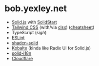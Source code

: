 # bob.yexley.net

- [Solid.js](https://www.solidjs.com/) with [SolidStart](https://start.solidjs.com/)
- [Tailwind CSS](https://tailwindcss.com/) (with/via [clsx](https://github.com/lukeed/clsx)) ([cheatsheet](https://nerdcave.com/tailwind-cheat-sheet))
- TypeScript (_sigh_)
- [ESLint](https://eslint.org/)
- [shadcn-solid](https://shadcn-solid.com/)
- [Kobalte](https://kobalte.dev/) (kinda like Radix UI for Solid.js)
- [solid-i18n](https://github.com/SanichKotikov/solid-i18n)
- [Cloudflare](https://dash.cloudflare.com/671eff5187276e8e51b1c59181f401b1/pages/view/web-stack)
